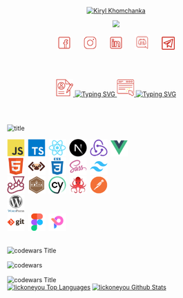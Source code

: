 
  <p align="center"><a href="https://github.com/lickoneyou" >
    <img src="https://readme-typing-svg.demolab.com?font=Tillana&size=30&duration=1&color=CF3229&center=true&repeat=false&width=435&lines=Kiryl+Khomchanka" alt="Kiryl Khomchanka" /></a>
</p>
<p align="center">
  <a href="https://github.com/lickoneyou">
    <img src="https://readme-typing-svg.demolab.com?font=Tillana&pause=1000&color=CF3229&center=true&width=435&lines=Front-end+web+developer;Nice+to+meet+you" /></a>
</p>

<!-- Social icons section -->
<p align="center" >
  <a href="https://www.facebook.com/richard.durex.5"><img width="32px" alt="FB" title="FB" src="./img/icons8-facebook-50.png"/></a>
  &#8287;&#8287;&#8287;&#8287;&#8287;
  <a href="https://www.instagram.com/dick_durex/"><img width="32px" alt="Instagram" title="Instagram" src="./img/icons8-instagram-50.png"/></a>
  &#8287;&#8287;&#8287;&#8287;&#8287;
  <a href="https://www.linkedin.com/in/%D0%BA%D0%B8%D1%80%D0%B8%D0%BB%D0%BB-%D1%85%D0%BE%D0%BC%D1%87%D0%B5%D0%BD%D0%BA%D0%BE-451696291/" alt="IN" title="IN"><img width="32px" src="./img/icons8-linkedin-50.png"/></a>
  &#8287;&#8287;&#8287;&#8287;&#8287;
  <a href="https://discord.gg/lickoneyou#1156"><img width="35px" alt="Discord" title="Discord" src="./img/icons8-discord-80.png"></a>
  &#8287;&#8287;&#8287;&#8287;&#8287;
  <a href="https://t.me/GoodFellaOnWeek"><img width="30px" alt="Telegram" title="Telegram" src="./img/icons8-telegram-50.png"/></a>
  </p>
  &#8287;&#8287;&#8287;&#8287;&#8287;
<br/> <br/> <br/>

<div align="center">
<a href="https://lickoneyou.github.io/CV/cv/build/#" target="_blank">
<img src="./img/cv.png" alt="Typing SVG" width="40" height="40"/>
<img src="https://readme-typing-svg.demolab.com/?font=Tillana&size=30&duration=1&color=CF3229&repeat=false&width=450&lines=-+CV" alt="Typing SVG" height="27"/> 
</a>
<a href="https://lickoneyou.github.io/CV/cv/build/#Projects" target="_blank">
<img src="./img/projects.png" alt="Typing SVG" width="40" height="40"/>
<img src="https://readme-typing-svg.demolab.com/?font=Tillana&size=30&duration=1&color=CF3229&repeat=false&width=450&lines=-+PROJECTS" alt="Typing SVG" height="27"/> 
</a>
</div>

<br/> <br/>

  <div>
  <img src="https://readme-typing-svg.demolab.com?font=Tillana&size=30&duration=1&color=CF3229&repeat=false&width=450&lines=Languages+%2F+Frameworks+%2F+Tools" alt="title" />
    <br/> <br/>
    </div>
  <div >
    <img src="./img/tools/js.svg" title="JavaScript" alt="JavaScript" width="40" height="40"/>&nbsp;
    <img src="./img/tools/ts.svg" title="ts" **alt="ts" width="40" height="40"/>&nbsp;
    <img src="./img/tools/react.svg" title="React" **alt="React" width="40" height="40"/>&nbsp;
    <img src="./img/tools/nextjs.svg" title="Next" **alt="Next" width="40" height="40"/>&nbsp;
    <img src="./img/tools/redux.svg" title="redux" **alt="redux" width="40" height="40"/>&nbsp;
    <img src="./img/tools/vuejs.svg" title="vue" **alt="vue" width="40" height="40"/>&nbsp;
    <br>
    <img src="./img/tools/html.svg" title="HTML5" alt="HTML" width="40" height="40"/>&nbsp;
    <img src="./img/tools/pug.png" title="pug" alt="pug" width="40" height="40"/>&nbsp;
  <img src="./img/tools/css.svg"  title="CSS3" alt="CSS" width="40" height="40"/>&nbsp;
    <img src="./img/tools/sass.svg" title="SASS"  alt="SASS" width="40" height="40"/>&nbsp;
    <img src="./img/tools/tailwindcss.svg" title="tailwind"  alt="tailwind" width="40" height="40"/>&nbsp;
    <br>
    <img src="./img/tools/jest.svg" title="jest" alt="jets" width="40" height="40"/>&nbsp;
    <img src="./img/tools/mocha.svg" title="mocha" alt="mocha" width="40" height="40"/>&nbsp;
    <img src="./img/tools/cypress.svg" title="cy" alt="cy" width="40" height="40"/>&nbsp;
    <img src="./img/tools/reacttestignlibrary.png" title="react testign library" alt="react testign library" width="40" height="40"/>&nbsp;
    <img src="./img/tools/postman.svg" title="postman" alt="postman" width="40" height="40"/>&nbsp;
    <br>
    <img src="./img/tools/wordpress.svg" title="wordpress" **alt="wordpress" width="40" height="40"/>&nbsp;
    <br>
    <img src="./img/tools/git.svg" title="Git" **alt="Git" width="40" height="40"/>&nbsp;
    <img src="./img/tools/figma.svg" title="Figma" alt="Figma" width="40" height="40"/>&nbsp;
    <img src="./img/tools/pixso.png" title="pixso" alt="pixso" width="40" height="40"/>&nbsp;
  
</div>
<br/> <br/>
<div>
  <img src="https://readme-typing-svg.demolab.com?font=Tillana&size=30&duration=1&color=CF3229&repeat=false&width=450&lines=CodeWars+score" alt="codewars Title" />
    </div>
    <br/>
<img src="https://www.codewars.com/users/lickoneyou/badges/large" alt="codewars" />
<br/><br/>

<img src="https://readme-typing-svg.demolab.com?font=Tillana&size=30&duration=1&color=CF3229&repeat=false&width=450&lines=GitHub+Profile+Stats" alt="codewars Title" />
    </div>
<div> 
  <a href="https://github.com/anuraghazra/github-readme-stats"><img alt="lickoneyou Top Languages" src="https://github-readme-stats.vercel.app/api/top-langs/?username=lickoneyou&langs_count=8&layout=compact&theme=react&hide_border=true&bg_color=1F222E&title_color=CF3229&icon_color=F8D866&hide=Jupyter%20Notebook,Roff" height="192px"/></a>
  <a href="https://github.com/anuraghazra/github-readme-stats"><img alt="lickoneyou Github Stats" src="https://github-readme-stats.vercel.app/api/?username=lickoneyou&show_icons=true&include_all_commits=true&count_private=true&theme=react&hide_border=true&bg_color=1F222E&title_color=CF3229&icon_color=CF3229" height="192px"/></a>
  <br/>
</div>
